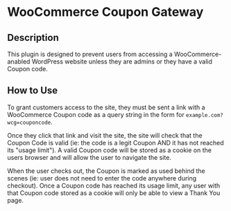# WooCommerce Coupon Gateway

## Description

This plugin is designed to prevent users from accessing a WooCommerce-anabled WordPress website unless 
they are admins or they have a valid Coupon code. 

## How to Use

To grant customers access to the site, they must be sent a link with a WooCommerce Coupon code as a query
string in the form for `example.com?wcg=couponcode`. 

Once they click that link and visit the site, the site will check that the Coupon Code is valid 
(ie: the code is a legit Coupon AND it has not reached its "usage limit"). A valid Coupon code 
will be stored as a cookie on the users browser and will allow the user to navigate the site. 

When the user checks out, the Coupon is marked as used behind the scenes (ie: user does not need to
enter the code anywhere during checkout). Once a Coupon code has reached its usage limit, any user with
that Coupon code stored as a cookie will only be able to view a Thank You page. 

